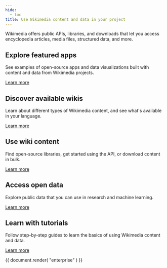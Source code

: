 ```yaml
---
hide:
  - toc
title: Use Wikimedia content and data in your project
---
```


Wikimedia offers public APIs, libraries, and downloads that let you access encyclopedia articles, media files, structured data, and more.

## Explore featured apps

See examples of open-source apps and data visualizations built with content and data from Wikimedia projects.

[Learn more](featured-apps.md)

## Discover available wikis

Learn about different types of Wikimedia content, and see what's available in your language.

[Learn more](overview.md)

## Use wiki content

Find open-source libraries, get started using the API, or download content in bulk.

[Learn more](content.md)

## Access open data

Explore public data that you can use in research and machine learning.

[Learn more](data.md)

## Learn with tutorials

Follow step-by-step guides to learn the basics of using Wikimedia content and data.

[Learn more](tutorials.md)

{{ document.render( "enterprise" ) }}
